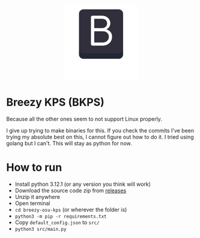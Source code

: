 <p align="center">
</br><img src="icon.png" style="width:200px;">
</p>


# Breezy KPS (BKPS)
Because all the other ones seem to not support Linux properly.

I give up trying to make binaries for this. If you check the commits I've been trying my absolute best on this, I cannot figure out how to do it. I tried using golang but I can't. This will stay as python for now.

# How to run
- Install python 3.12.1 (or any version you think will work)
- Download the source code zip from [releases](https://github.com/grhw/breezy-osu-kps)
- Unzip it anywhere
- Open terminal 
- `cd breezy-osu-kps` (or wherever the folder is)
- `python3 -m pip -r requirements.txt`
- Copy `default_config.json` to `src/`
- `python3 src/main.py`